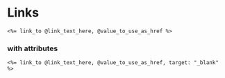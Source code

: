 # Links

```<%= link_to @link_text_here, @value_to_use_as_href %>```

### with attributes

```<%= link_to @link_text_here, @value_to_use_as_href, target: "_blank" %>```